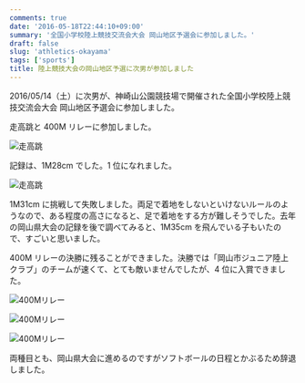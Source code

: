```yaml
---
comments: true
date: '2016-05-18T22:44:10+09:00'
summary: '全国小学校陸上競技交流会大会 岡山地区予選会に参加しました。'
draft: false
slug: 'athletics-okayama'
tags: ['sports']
title: 陸上競技大会の岡山地区予選に次男が参加しました
---
```


2016/05/14（土）に次男が、神崎山公園競技場で開催された全国小学校陸上競技交流会大会 岡山地区予選会に参加しました。

走高跳と 400M リレーに参加しました。

![走高跳](/static/images/post/athletics-okayama/athletics_01.jpg '走高跳')

記録は、1M28cm でした。1 位になれました。

![走高跳](/static/images/post/athletics-okayama/athletics_02.jpg '走高跳')

1M31cm に挑戦して失敗しました。両足で着地をしないといけないルールのようなので、ある程度の高さになると、足で着地をする方が難しそうでした。去年の岡山県大会の記録を後で調べてみると、1M35cm を飛んでいる子もいたので、すごいと思いました。

400M リレーの決勝に残ることができました。決勝では「岡山市ジュニア陸上クラブ」のチームが速くて、とても敵いませんでしたが、4 位に入賞できました。

![400Mリレー](/static/images/post/athletics-okayama/athletics_03.jpg '400Mリレー')

![400Mリレー](/static/images/post/athletics-okayama/athletics_04.jpg '400Mリレー')

![400Mリレー](/static/images/post/athletics-okayama/athletics_05.jpg '400Mリレー')

両種目とも、岡山県大会に進めるのですがソフトボールの日程とかぶるため辞退しました。
